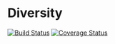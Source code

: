 # Diversity

[![Build Status](https://travis-ci.org/richardreeve/Diversity.jl.svg?branch=master)](https://travis-ci.org/richardreeve/Diversity.jl) [![Coverage Status](https://img.shields.io/coveralls/richardreeve/Diversity.jl.svg)](https://coveralls.io/r/richardreeve/Diversity.jl?branch=master)
